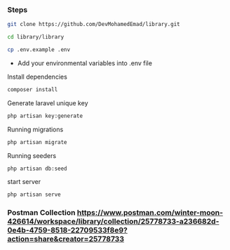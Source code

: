 ### Steps 

```bash
git clone https://github.com/DevMohamedEmad/library.git 
```
```bash
cd library/library 
```
```bash
cp .env.example .env
```
- Add your environmental variables into .env file
  
Install dependencies
```bash
composer install
```

Generate laravel unique key
```bash
php artisan key:generate
```


Running migrations
```bash
php artisan migrate
```

Running seeders
```bash
php artisan db:seed
```

start server
```bash
php artisan serve
```

### Postman Collection https://www.postman.com/winter-moon-426614/workspace/library/collection/25778733-a236682d-0e4b-4759-8518-22709533f8e9?action=share&creator=25778733

